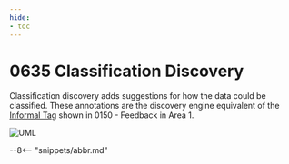 ```yaml
---
hide:
- toc
---
```


<!-- SPDX-License-Identifier: CC-BY-4.0 -->
<!-- Copyright Contributors to the ODPi Egeria project. -->

# 0635 Classification Discovery

Classification discovery adds suggestions for how the data could be classified.
These annotations are the discovery engine equivalent of the [Informal Tag](./types/1/0150-Feedback) shown in 0150 - Feedback in Area 1. 

![UML](0635-Classification-Discovery.svg)

--8<-- "snippets/abbr.md"
